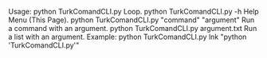 Usage:
  python TurkComandCLI.py                         Loop.
  python TurkComandCLI.py -h                      Help Menu (This Page).
  python TurkComandCLI.py "command" "argument"    Run a command with an argument.
  python TurkComandCLI.py argument.txt            Run a list with an argument.
Example:
  python TurkComandCLI.py lnk "python 'TurkComandCLI.py'"
